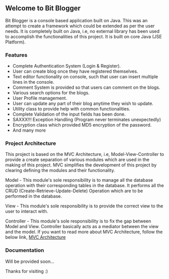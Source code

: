 ## Welcome to Bit Blogger

Bit Blogger is a console based application built on Java. This was an attempt to create a framework which could be extended as per the user needs. It is completely built on Java, i.e, no external library has been used to accomplish the functionalities of this project. It is built on core Java (JSE Platform).

### Features

- Complete Authentication System (Login & Register).
- User can create blog once they have registered themselves.
- Text editor functionality on console, such that user can insert multiple lines in the console.
- Comment System is provided so that users can comment on the blogs. 
- Various search options for the blogs.
- User Profile management.
- User can update any part of their blog anytime they wish to update. 
- Utility class to provide help with common functionalities.
- Complete Validation of the input fields has been done.
- SAXXX!!! Exception Handling (Program never terminates unexpectedly) 
- Encryption class which provided MD5 encryption of the password.
- And many more

### Project Architecture

This project is based on the MVC Architecture, i.e, Model-View-Controller to provide a create separation of various modules which are used in the making of this project. MVC simplifies the development of this project by clearing defining the modules and their functionality. 

Model - This module's sole responsibility is to manage all the database operation with their corresponding tables in the database. It performs all the CRUD (Create-Retrieve-Update-Delete) Operation which are to be performed in the database.

View - This module's sole responsibility is to provide the correct view to the user to interact with.

Controller - This module's sole responsibility is to fix the gap between Model and View. Controller basically acts as a mediator between the view and the model. If you want to read more about MVC Architecture, follow the below link,
[MVC Architecture](https://en.wikipedia.org/wiki/Model-view-controller)

### Documentation 
Will be provided soon...

Thanks for visiting :)

